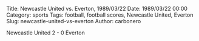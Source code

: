 Title: Newcastle United vs. Everton, 1989/03/22
Date: 1989/03/22 00:00
Category: sports
Tags: football, football scores, Newcastle United, Everton
Slug: newcastle-united-vs-everton
Author: carbonero


Newcastle United 2 - 0 Everton
